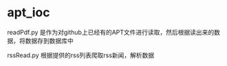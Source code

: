 # apt_ioc

readPdf.py 是作为对github上已经有的APT文件进行读取，然后根据读出来的数据，将数据存到数据库中

rssRead.py 根据提供的rss列表爬取rss新闻，解析数据
